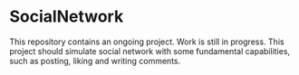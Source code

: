 # SocialNetwork
This repository contains an ongoing project. Work is still in progress. This project should simulate social network with some fundamental capabilities, such as posting, liking and writing comments.
